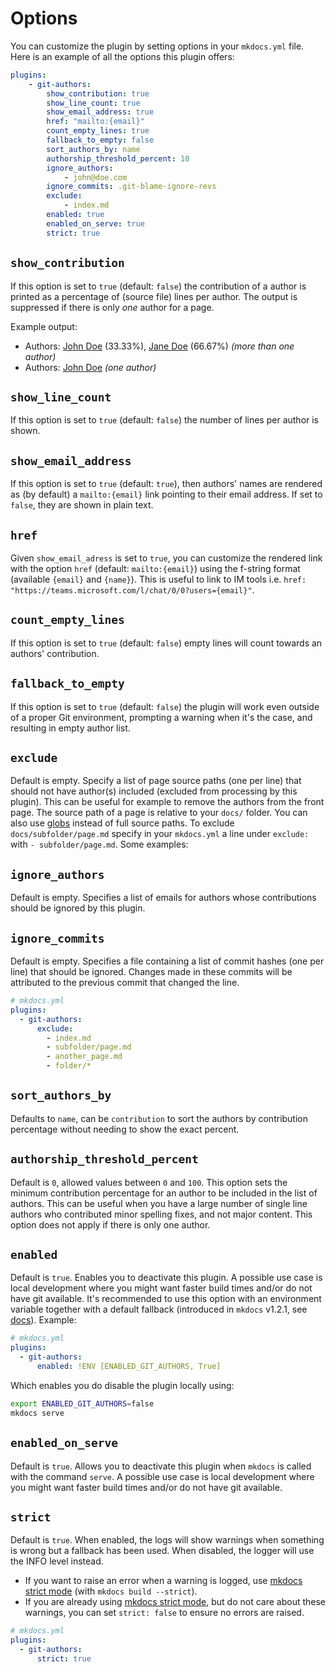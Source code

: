 # Options

You can customize the plugin by setting options in your `mkdocs.yml` file. Here is an example of all the options this plugin offers:

```yaml
plugins:
    - git-authors:
        show_contribution: true
        show_line_count: true
        show_email_address: true
        href: "mailto:{email}"
        count_empty_lines: true
        fallback_to_empty: false
        sort_authors_by: name
        authorship_threshold_percent: 10
        ignore_authors:
            - john@doe.com
        ignore_commits: .git-blame-ignore-revs
        exclude:
            - index.md
        enabled: true
        enabled_on_serve: true
        strict: true
```

## `show_contribution`

If this option is set to `true` (default: `false`) the contribution of a author is
printed as a percentage of (source file) lines per author. The output is
suppressed if there is only *one* author for a page.

Example output:

* Authors: [John Doe](#) (33.33%), [Jane Doe](#) (66.67%) *(more than one author)*
* Authors: [John Doe](#) *(one author)*

## `show_line_count`

If this option is set to `true` (default: `false`) the number of lines per author is shown.

## `show_email_address`

If this option is set to `true` (default: `true`), then authors' names
are rendered as (by default) a `mailto:{email}` link pointing to their email address. If
set to `false`, they are shown in plain text.

## `href`

Given `show_email_adress` is set to `true`, you can customize the rendered link with the option `href`
(default: `mailto:{email}`) using the f-string format (available `{email}` and `{name}`).
This is useful to link to IM tools i.e. `href: "https://teams.microsoft.com/l/chat/0/0?users={email}"`.

## `count_empty_lines`

If this option is set to `true` (default: `false`) empty lines will count towards an authors' contribution.

## `fallback_to_empty`

If this option is set to `true` (default: `false`) the plugin will work even outside of a proper Git environment, prompting a warning when it's the case, and resulting in empty author list.

## `exclude`

Default is empty. Specify a list of page source paths (one per line) that should not have author(s) included (excluded from processing by this plugin). This can be useful for example to remove the authors from the front page. The source path of a page is relative to your `docs/` folder. You can also use [globs](https://docs.python.org/3/library/glob.html) instead of full source paths. To exclude `docs/subfolder/page.md` specify in your `mkdocs.yml` a line under `exclude:` with `- subfolder/page.md`. Some examples:

## `ignore_authors`

Default is empty. Specifies a list of emails for authors whose contributions should be ignored by this plugin.

## `ignore_commits`

Default is empty. Specifies a file containing a list of commit hashes (one per line) that should be ignored.  Changes made in these commits will be attributed to the previous commit that changed the line.

```yaml
# mkdocs.yml
plugins:
  - git-authors:
      exclude:
        - index.md
        - subfolder/page.md
        - another_page.md
        - folder/*
```

## `sort_authors_by`

Defaults to `name`, can be `contribution` to sort the authors by contribution percentage without needing to show the exact percent.

## `authorship_threshold_percent`

Default is `0`, allowed values between `0` and `100`. This option sets the minimum contribution percentage for an author to be included in the list of authors. This can be useful when you have a large number of single line authors who contributed minor spelling fixes, and not major content. This option does not apply if there is only one author.

## `enabled`

Default is `true`. Enables you to deactivate this plugin. A possible use case is local development where you might want faster build times and/or do not have git available. It's recommended to use this option with an environment variable together with a default fallback (introduced in `mkdocs` v1.2.1, see [docs](https://www.mkdocs.org/user-guide/configuration/#environment-variables)). Example:

```yaml
# mkdocs.yml
plugins:
  - git-authors:
      enabled: !ENV [ENABLED_GIT_AUTHORS, True]
```

Which enables you do disable the plugin locally using:

```bash
export ENABLED_GIT_AUTHORS=false
mkdocs serve
```

## `enabled_on_serve`

Default is `true`. Allows you to deactivate this plugin when `mkdocs` is called with the command `serve`. A possible use case is local development where you might want faster build times and/or do not have git available.

## `strict`

Default is `true`. When enabled, the logs will show warnings when something is wrong but a fallback has been used. When disabled, the logger will use the INFO level instead.

- If you want to raise an error when a warning is logged, use [mkdocs strict mode](https://www.mkdocs.org/user-guide/configuration/#strict) (with `mkdocs build --strict`).
- If you are already using [mkdocs strict mode](https://www.mkdocs.org/user-guide/configuration/#strict), but do not care about these warnings, you can set `strict: false` to ensure no errors are raised.

```yaml
# mkdocs.yml
plugins:
  - git-authors:
      strict: true
```
